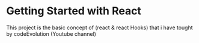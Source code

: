 # Getting Started with React

This project is the basic concept of (react & react Hooks) that i have tought by codeEvolution (Youtube channel) 

